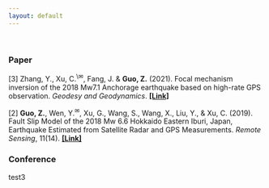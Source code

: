 ```yaml
---
layout: default
---
```


<br>


<html>
<body>

<h3>Paper</h3>

<p>[3] Zhang, Y., Xu, C.<sup>\&#9993</sup>, Fang, J. & <b>Guo, Z.</b> (2021). Focal mechanism inversion of the 2018 Mw7.1 Anchorage earthquake based on high-rate GPS observation. <i>Geodesy and Geodynamics</i>. <a href="https://doi.org/10.1016/j.geog.2021.09.004"><b>[Link]</b></a></p>

<p>[2] <b>Guo, Z.</b>, Wen, Y.<sup>&#9993</sup>, Xu, G., Wang, S., Wang, X., Liu, Y., & Xu, C. (2019). Fault Slip Model of the 2018 Mw 6.6 Hokkaido Eastern Iburi, Japan, Earthquake Estimated from Satellite Radar and GPS Measurements. <i>Remote Sensing</i>, 11(14). <a href="https://doi.org/10.3390/rs11141667"><b>[Link]</b></a></p>



<h3>Conference</h3>
<p>test3</p>


</body> 
</html>

<!--
[2] **Guo, Z.**, Wen, Y., Xu, G., Wang, S., Wang, X., Liu, Y., & Xu, C. (2019). Fault Slip Model of the 2018 Mw 6.6 Hokkaido Eastern Iburi, Japan, Earthquake Estimated from Satellite Radar and GPS Measurements. *Remote Sensing*, 11(14). [[**Link**](https://doi.org/10.3390/rs11141667)]  

[1] Wen, Y., **Guo, Z.**, Xu, C., Xu, G., & Song, C. (2019). Coseismic and Postseismic Deformation Associated with the 2018 Mw 7.9 Kodiak, Alaska, Earthquake from Low-Rate and High-Rate GPS Observations. *Bulletin of the Seismological Society of America*, 109(3), 908–918. [[**Link**](https://doi.org/10.1785/0120180246)]

### Conference

[2]  **Guo, Z.**, Wen, Y., Xu, G., Wang, S., Wang, X., Liu, Y., & Xu, C. Slip Distribution of the 2018 Mw6.6 Hokkaido Eastern Iburi, Japan, Earthquake from InSAR and GPS Data (in Chinese), *6th Annual Meeting of Chinese Geoscience Union (CGU)*, China, 2019.  

[1] **Guo, Z.**, Wen, Y., Xu, C., Xu, G. Modeling of Coseismic and Early Postseismic Deformation Associated with the 2018 Mw7.9 Kodiak, Alaska Earthquake from Static and High-rate GPS Observations (in Chinese), *3rd Congress of China Geodesy and Geophysics*, China, 2018.

<br><br>


<p>&#9993</p>
-->

